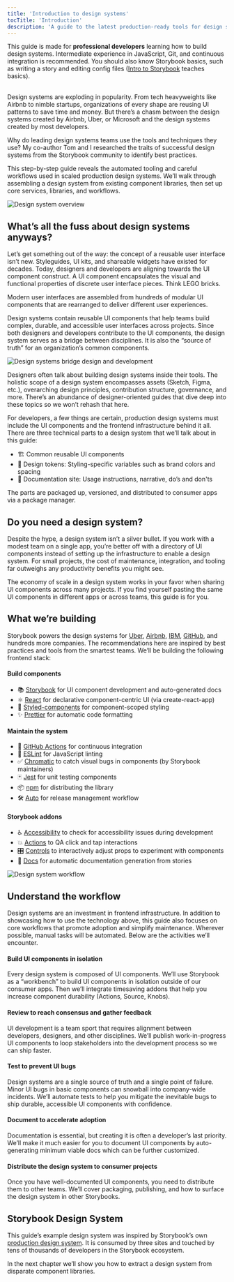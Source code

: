 ```yaml
---
title: 'Introduction to design systems'
tocTitle: 'Introduction'
description: 'A guide to the latest production-ready tools for design systems'
---
```


<div class="aside">This guide is made for <b>professional developers</b> learning how to build design systems. Intermediate experience in JavaScript, Git, and continuous integration is recommended. You should also know Storybook basics, such as writing a story and editing config files (<a href="/intro-to-storybook">Intro to Storybook</a> teaches basics).
</div>

<br/>

Design systems are exploding in popularity. From tech heavyweights like Airbnb to nimble startups, organizations of every shape are reusing UI patterns to save time and money. But there’s a chasm between the design systems created by Airbnb, Uber, or Microsoft and the design systems created by most developers.

Why do leading design systems teams use the tools and techniques they use? My co-author Tom and I researched the traits of successful design systems from the Storybook community to identify best practices.

This step-by-step guide reveals the automated tooling and careful workflows used in scaled production design systems. We’ll walk through assembling a design system from existing component libraries, then set up core services, libraries, and workflows.

![Design system overview](/design-systems-for-developers/design-system-overview.jpg)

## What’s all the fuss about design systems anyways?

Let’s get something out of the way: the concept of a reusable user interface isn’t new. Styleguides, UI kits, and shareable widgets have existed for decades. Today, designers and developers are aligning towards the UI component construct. A UI component encapsulates the visual and functional properties of discrete user interface pieces. Think LEGO bricks.

Modern user interfaces are assembled from hundreds of modular UI components that are rearranged to deliver different user experiences.

Design systems contain reusable UI components that help teams build complex, durable, and accessible user interfaces across projects. Since both designers and developers contribute to the UI components, the design system serves as a bridge between disciplines. It is also the “source of truth” for an organization’s common components.

![Design systems bridge design and development](/design-systems-for-developers/design-system-context.jpg)

Designers often talk about building design systems inside their tools. The holistic scope of a design system encompasses assets (Sketch, Figma, etc.), overarching design principles, contribution structure, governance, and more. There’s an abundance of designer-oriented guides that dive deep into these topics so we won’t rehash that here.

For developers, a few things are certain, production design systems must include the UI components and the frontend infrastructure behind it all. There are three technical parts to a design system that we’ll talk about in this guide:

- 🏗 Common reusable UI components
- 🎨 Design tokens: Styling-specific variables such as brand colors and spacing
- 📕 Documentation site: Usage instructions, narrative, do’s and don'ts

The parts are packaged up, versioned, and distributed to consumer apps via a package manager.

## Do you need a design system?

Despite the hype, a design system isn’t a silver bullet. If you work with a modest team on a single app, you’re better off with a directory of UI components instead of setting up the infrastructure to enable a design system. For small projects, the cost of maintenance, integration, and tooling far outweighs any productivity benefits you might see.

The economy of scale in a design system works in your favor when sharing UI components across many projects. If you find yourself pasting the same UI components in different apps or across teams, this guide is for you.

## What we’re building

Storybook powers the design systems for [Uber](https://github.com/uber-web/baseui), [Airbnb](https://github.com/airbnb/lunar), [IBM](https://www.carbondesignsystem.com/), [GitHub](https://primer.style/css/), and hundreds more companies. The recommendations here are inspired by best practices and tools from the smartest teams. We’ll be building the following frontend stack:

#### Build components

- 📚 [Storybook](http://storybook.js.org) for UI component development and auto-generated docs
- ⚛️ [React](https://reactjs.org/) for declarative component-centric UI (via create-react-app)
- 💅 [Styled-components](https://www.styled-components.com/) for component-scoped styling
- ✨ [Prettier](https://prettier.io/) for automatic code formatting

#### Maintain the system

- 🚥 [GitHub Actions](https://github.com/features/actions) for continuous integration
- 📐 [ESLint](https://eslint.org/) for JavaScript linting
- ✅ [Chromatic](https://chromatic.com) to catch visual bugs in components (by Storybook maintainers)
- 🃏 [Jest](https://jestjs.io/) for unit testing components
- 📦 [npm](https://npmjs.com) for distributing the library
- 🛠 [Auto](https://github.com/intuit/auto) for release management workflow

#### Storybook addons

- ♿ [Accessibility](https://github.com/storybookjs/storybook/tree/master/addons/a11y) to check for accessibility issues during development
- 💥 [Actions](https://storybook.js.org/docs/react/essentials/actions) to QA click and tap interactions
- 🎛 [Controls](https://storybook.js.org/docs/react/essentials/controls) to interactively adjust props to experiment with components
- 📕 [Docs](https://storybook.js.org/docs/react/writing-docs/introduction) for automatic documentation generation from stories

![Design system workflow](/design-systems-for-developers/design-system-workflow.jpg)

## Understand the workflow

Design systems are an investment in frontend infrastructure. In addition to showcasing how to use the technology above, this guide also focuses on core workflows that promote adoption and simplify maintenance. Wherever possible, manual tasks will be automated. Below are the activities we’ll encounter.

#### Build UI components in isolation

Every design system is composed of UI components. We’ll use Storybook as a “workbench” to build UI components in isolation outside of our consumer apps. Then we’ll integrate timesaving addons that help you increase component durability (Actions, Source, Knobs).

#### Review to reach consensus and gather feedback

UI development is a team sport that requires alignment between developers, designers, and other disciplines. We’ll publish work-in-progress UI components to loop stakeholders into the development process so we can ship faster.

#### Test to prevent UI bugs

Design systems are a single source of truth and a single point of failure. Minor UI bugs in basic components can snowball into company-wide incidents. We’ll automate tests to help you mitigate the inevitable bugs to ship durable, accessible UI components with confidence.

#### Document to accelerate adoption

Documentation is essential, but creating it is often a developer’s last priority. We’ll make it much easier for you to document UI components by auto-generating minimum viable docs which can be further customized.

#### Distribute the design system to consumer projects

Once you have well-documented UI components, you need to distribute them to other teams. We’ll cover packaging, publishing, and how to surface the design system in other Storybooks.

## Storybook Design System

This guide’s example design system was inspired by Storybook’s own [production design system](https://github.com/storybookjs/design-system). It is consumed by three sites and touched by tens of thousands of developers in the Storybook ecosystem.

In the next chapter we’ll show you how to extract a design system from disparate component libraries.
